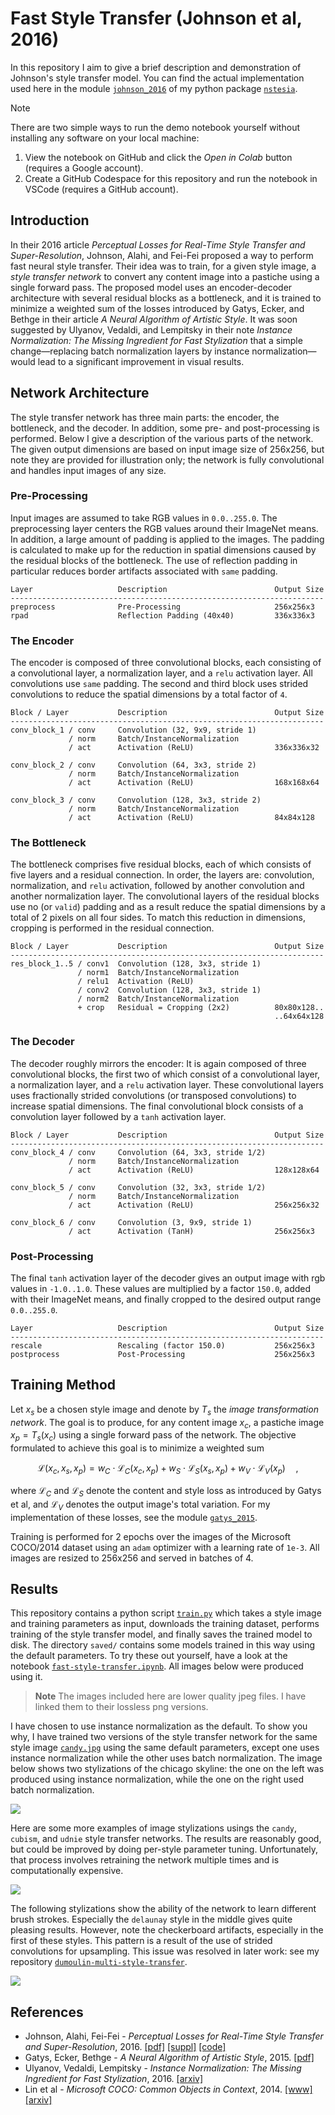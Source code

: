 Fast Style Transfer (Johnson et al, 2016)
=========================================
In this repository I aim to give a brief description and demonstration of
Johnson's style transfer model.  You can find the actual implementation used
here in the module [`johnson_2016`](
https://github.com/mdehling/nstesia/blob/main/src/nstesia/johnson_2016.py) of
my python package [`nstesia`](https://github.com/mdehling/nstesia/).

> [!NOTE]
> There are two simple ways to run the demo notebook yourself without installing
> any software on your local machine:
>
> 1. View the notebook on GitHub and click the _Open in Colab_ button (requires
>    a Google account).
> 2. Create a GitHub Codespace for this repository and run the notebook in
>    VSCode (requires a GitHub account).

Introduction
------------
In their 2016 article _Perceptual Losses for Real-Time Style Transfer and
Super-Resolution_, Johnson, Alahi, and Fei-Fei proposed a way to perform fast
neural style transfer. Their idea was to train, for a given style image, a
_style transfer network_ to convert any content image into a pastiche using a
single forward pass.  The proposed model uses an encoder-decoder architecture
with several residual blocks as a bottleneck, and it is trained to minimize a
weighted sum of the losses introduced by Gatys, Ecker, and Bethge in their
article _A Neural Algorithm of Artistic Style_.  It was soon suggested by
Ulyanov, Vedaldi, and Lempitsky in their note _Instance Normalization: The
Missing Ingredient for Fast Stylization_ that a simple change—replacing batch
normalization layers by instance normalization—would lead to a significant
improvement in visual results.

Network Architecture
--------------------
The style transfer network has three main parts: the encoder, the bottleneck,
and the decoder.  In addition, some pre- and post-processing is performed.
Below I give a description of the various parts of the network.  The given
output dimensions are based on input image size of 256x256, but note they are
provided for illustration only; the network is fully convolutional and
handles input images of any size.

### Pre-Processing
Input images are assumed to take RGB values in `0.0..255.0`. The
preprocessing layer centers the RGB values around their ImageNet means.  In
addition, a large amount of padding is applied to the images.  The padding is
calculated to make up for the reduction in spatial dimensions caused by the
residual blocks of the bottleneck.  The use of reflection padding in
particular reduces border artifacts associated with `same` padding.

```text
Layer                   Description                        Output Size
----------------------------------------------------------------------
preprocess              Pre-Processing                     256x256x3
rpad                    Reflection Padding (40x40)         336x336x3
```

### The Encoder
The encoder is composed of three convolutional blocks, each consisting of a
convolutional layer, a normalization layer, and a `relu` activation layer.
All convolutions use `same` padding.  The second and third block uses strided
convolutions to reduce the spatial dimensions by a total factor of `4`.

```text
Block / Layer           Description                        Output Size
----------------------------------------------------------------------
conv_block_1 / conv     Convolution (32, 9x9, stride 1)
             / norm     Batch/InstanceNormalization
             / act      Activation (ReLU)                  336x336x32

conv_block_2 / conv     Convolution (64, 3x3, stride 2)
             / norm     Batch/InstanceNormalization
             / act      Activation (ReLU)                  168x168x64

conv_block_3 / conv     Convolution (128, 3x3, stride 2)
             / norm     Batch/InstanceNormalization
             / act      Activation (ReLU)                  84x84x128
```

### The Bottleneck
The bottleneck comprises five residual blocks, each of which consists of five
layers and a residual connection.  In order, the layers are: convolution,
normalization, and `relu` activation, followed by another convolution and
another normalization layer.  The convolutional layers of the residual blocks
use no (or `valid`) padding and as a result reduce the spatial dimensions by
a total of 2 pixels on all four sides.  To match this reduction in dimensions,
cropping is performed in the residual connection.

```text
Block / Layer           Description                        Output Size
----------------------------------------------------------------------
res_block_1..5 / conv1  Convolution (128, 3x3, stride 1)
               / norm1  Batch/InstanceNormalization
               / relu1  Activation (ReLU)
               / conv2  Convolution (128, 3x3, stride 1)
               / norm2  Batch/InstanceNormalization
               + crop   Residual = Cropping (2x2)          80x80x128..
                                                           ..64x64x128
```

### The Decoder
The decoder roughly mirrors the encoder:  It is again composed of three
convolutional blocks, the first two of which consist of a convolutional layer,
a normalization layer, and a `relu` activation layer.  These convolutional
layers uses fractionally strided convolutions (or transposed convolutions) to
increase spatial dimensions.  The final convolutional block consists of a
convolution layer followed by a `tanh` activation layer.

```text
Block / Layer           Description                        Output Size
----------------------------------------------------------------------
conv_block_4 / conv     Convolution (64, 3x3, stride 1/2)
             / norm     Batch/InstanceNormalization
             / act      Activation (ReLU)                  128x128x64

conv_block_5 / conv     Convolution (32, 3x3, stride 1/2)
             / norm     Batch/InstanceNormalization
             / act      Activation (ReLU)                  256x256x32

conv_block_6 / conv     Convolution (3, 9x9, stride 1)
             / act      Activation (TanH)                  256x256x3
```

### Post-Processing
The final `tanh` activation layer of the decoder gives an output image with
rgb values in `-1.0..1.0`.  These values are multiplied by a factor `150.0`,
added with their ImageNet means, and finally cropped to the desired output
range `0.0..255.0`.

```text
Layer                   Description                        Output Size
----------------------------------------------------------------------
rescale                 Rescaling (factor 150.0)           256x256x3
postprocess             Post-Processing                    256x256x3
```

Training Method
---------------
Let $x_s$ be a chosen style image and denote by $T_s$ the _image 
transformation network_.  The goal is to produce, for any content image
$x_c$, a pastiche image $x_p = T_s(x_c)$ using a single forward pass of the
network.  The objective formulated to achieve this goal is to minimize a
weighted sum

$$
\mathcal{L}(x_c,x_s,x_p) = w_C\cdot\mathcal{L}_C(x_c,x_p) +
w_S\cdot\mathcal{L}_S(x_s,x_p) + w_V\cdot\mathcal{L}_V(x_p) \quad,
$$

where $\mathcal{L}_C$ and $\mathcal{L}_S$ denote the content and style loss as
introduced by Gatys et al, and $\mathcal{L}_V$ denotes the output image's
total variation.  For my implementation of these losses, see the module
[`gatys_2015`](
https://github.com/mdehling/nstesia/blob/main/src/nstesia/gatys_2015.py).

Training is performed for 2 epochs over the images of the Microsoft COCO/2014
dataset using an `adam` optimizer with a learning rate of `1e-3`.  All images
are resized to 256x256 and served in batches of 4.

Results
-------
This repository contains a python script [`train.py`](train.py) which takes a
style image and training parameters as input, downloads the training dataset,
performs training of the style transfer model, and finally saves the trained
model to disk.  The directory `saved/` contains some models trained in this
way using the default parameters.  To try these out yourself, have a look at
the notebook [`fast-style-transfer.ipynb`](fast-style-transfer.ipynb).  All
images below were produced using it.

> **Note**
> The images included here are lower quality jpeg files.  I have linked them
> to their lossless png versions.

I have chosen to use instance normalization as the default.  To show you why,
I have trained two versions of the style transfer network for the same style
image [`candy.jpg`](img/style/candy.jpg) using the same default parameters,
except one uses instance normalization while the other uses batch
normalization.  The image below shows two stylizations of the chicago
skyline: the one on the left was produced using instance normalization, while
the one on the right used batch normalization.

[![](img/results/instance-vs-batch-norm.jpg)
](img/results/instance-vs-batch-norm.png)

Here are some more examples of image stylizations usings the `candy`,
`cubism`, and `udnie` style transfer networks.  The results are reasonably
good, but could be improved by doing per-style parameter tuning.
Unfortunately, that process involves retraining the network multiple times
and is computationally expensive.

[![](img/results/content-style-matrix-1.jpg)
](img/results/content-style-matrix-1.png)

The following stylizations show the ability of the network to learn different
brush strokes.  Especially the `delaunay` style in the middle gives quite
pleasing results.  However, note the checkerboard artifacts, especially in the
first of these styles.  This pattern is a result of the use of strided 
convolutions for upsampling.  This issue was resolved in later work: see my
repository [`dumoulin-multi-style-transfer`](
https://github.com/mdehling/dumoulin-multi-style-transfer).

[![](img/results/content-style-matrix-2.jpg)
](img/results/content-style-matrix-2.png)

References
----------
* Johnson, Alahi, Fei-Fei - _Perceptual Losses for Real-Time Style Transfer
  and Super-Resolution_, 2016.
  [[pdf]](https://link.springer.com/content/pdf/10.1007/978-3-319-46475-6_43.pdf)
  [[suppl]](https://static-content.springer.com/esm/chp%3A10.1007%2F978-3-319-46475-6_43/MediaObjects/419974_1_En_43_MOESM1_ESM.pdf)
  [[code]](https://github.com/jcjohnson/fast-neural-style)
* Gatys, Ecker, Bethge - _A Neural Algorithm of Artistic Style_, 2015.
  [[pdf]](https://openaccess.thecvf.com/content_cvpr_2016/papers/Gatys_Image_Style_Transfer_CVPR_2016_paper.pdf)
* Ulyanov, Vedaldi, Lempitsky - _Instance Normalization: The Missing
  Ingredient for Fast Stylization_, 2016.
  [[arxiv]](https://arxiv.org/abs/1607.08022)
* Lin et al - _Microsoft COCO: Common Objects in Context_, 2014.
  [[www]](https://cocodataset.org/)
  [[arxiv]](https://arxiv.org/abs/1405.0312)
